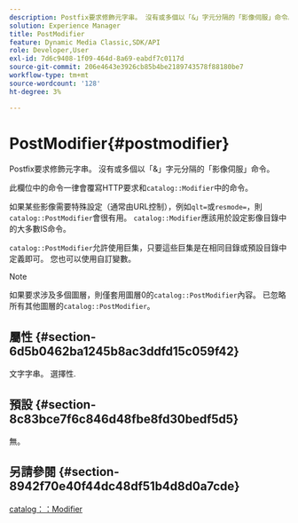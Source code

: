 ```yaml
---
description: Postfix要求修飾元字串。 沒有或多個以「&」字元分隔的「影像伺服」命令。
solution: Experience Manager
title: PostModifier
feature: Dynamic Media Classic,SDK/API
role: Developer,User
exl-id: 7d6c9408-1f09-464d-8a69-eabdf7c0117d
source-git-commit: 206e4643e3926cb85b4be2189743578f88180be7
workflow-type: tm+mt
source-wordcount: '128'
ht-degree: 3%

---
```


# PostModifier{#postmodifier}

Postfix要求修飾元字串。 沒有或多個以「&amp;」字元分隔的「影像伺服」命令。

此欄位中的命令一律會覆寫HTTP要求和`catalog::Modifier`中的命令。

如果某些影像需要特殊設定（通常由URL控制），例如`qlt=`或`resmode=`，則`catalog::PostModifier`會很有用。 `catalog::Modifier`應該用於設定影像目錄中的大多數IS命令。

`catalog::PostModifier`允許使用巨集，只要這些巨集是在相同目錄或預設目錄中定義即可。 您也可以使用自訂變數。

>[!NOTE]
>
>如果要求涉及多個圖層，則僅套用圖層0的`catalog::PostModifier`內容。 已忽略所有其他圖層的`catalog::PostModifier`。

## 屬性 {#section-6d5b0462ba1245b8ac3ddfd15c059f42}

文字字串。 選擇性.

## 預設 {#section-8c83bce7f6c846d48fbe8fd30bedf5d5}

無。

## 另請參閱 {#section-8942f70e40f44dc48df51b4d8d0a7cde}

[catalog：：Modifier](../../../../../../is-api/image-catalog/image-serving-api-ref/c-image-catalog-reference/c-image-svg-data-reference/c-image-data-reference/r-modifier-cat.md#reference-d2c6884b3a2248fab81a112d27969834)
